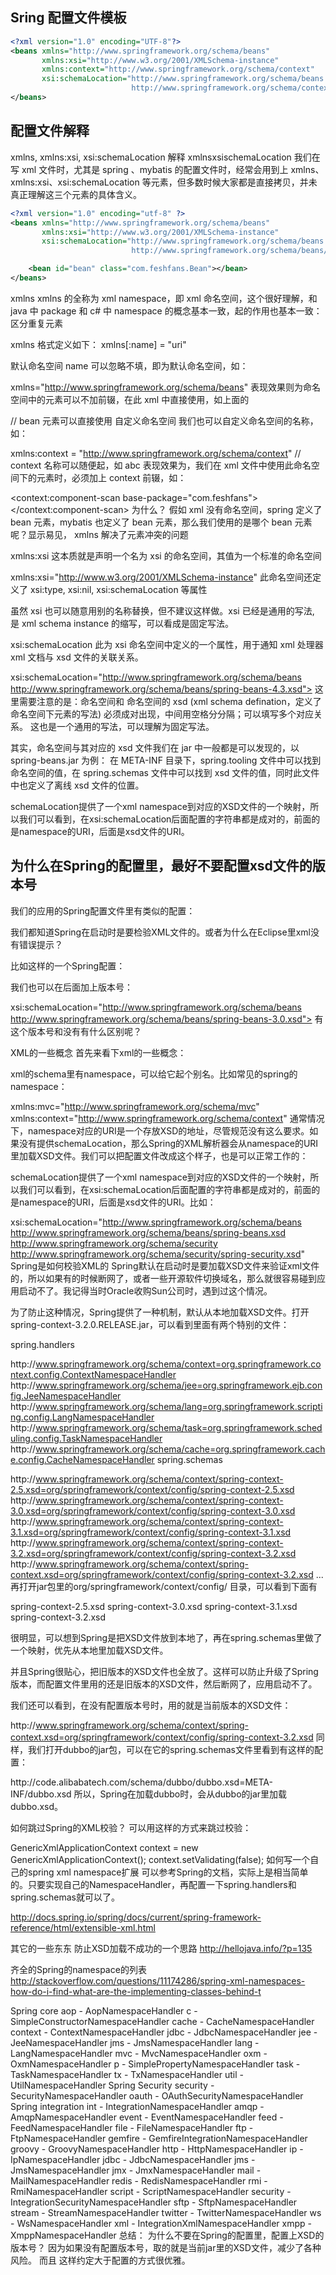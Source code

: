 

## Sring 配置文件模板
```xml
<?xml version="1.0" encoding="UTF-8"?>
<beans xmlns="http://www.springframework.org/schema/beans"
       xmlns:xsi="http://www.w3.org/2001/XMLSchema-instance"
       xmlns:context="http://www.springframework.org/schema/context"
       xsi:schemaLocation="http://www.springframework.org/schema/beans http://www.springframework.org/schema/beans/spring-beans.xsd
                           http://www.springframework.org/schema/context http://www.springframework.org/schema/context/spring-context.xsd">
</beans>
```


## 配置文件解释

xmlns, xmlns:xsi, xsi:schemaLocation 解释
xmlnsxsischemaLocation
我们在写 xml 文件时，尤其是 spring 、mybatis 的配置文件时，经常会用到上 xmlns、xmlns:xsi、xsi:schemaLocation 等元素，但多数时候大家都是直接拷贝，并未真正理解这三个元素的具体含义。

```xml
<?xml version="1.0" encoding="utf-8" ?>
<beans xmlns="http://www.springframework.org/schema/beans"
       xmlns:xsi="http://www.w3.org/2001/XMLSchema-instance"
       xsi:schemaLocation="http://www.springframework.org/schema/beans
                           http://www.springframework.org/schema/beans/spring-beans-4.3.xsd">

    <bean id="bean" class="com.feshfans.Bean"></bean>
</beans>
```
xmlns
xmlns 的全称为 xml namespace，即 xml 命名空间，这个很好理解，和 java 中 package 和 c# 中 namespace 的概念基本一致，起的作用也基本一致：区分重复元素

xmlns 格式定义如下：
xmlns[:name] = "uri"

默认命名空间
name 可以忽略不填，即为默认命名空间，如：

xmlns="http://www.springframework.org/schema/beans"
表现效果则为命名空间中的元素可以不加前辍，在此 xml 中直接使用，如上面的

<bean id="bean" class="com.feshfans.Bean"></bean>   // bean 元素可以直接使用
自定义命名空间
我们也可以自定义命名空间的名称，如：

xmlns:context = "http://www.springframework.org/schema/context"  // context 名称可以随便起，如 abc
表现效果为，我们在 xml 文件中使用此命名空间下的元素时，必须加上 context 前辍，如：

<context:component-scan base-package="com.feshfans"></context:component-scan>
为什么？
假如 xml 没有命名空间，spring 定义了 bean 元素，mybatis 也定义了 bean 元素，那么我们使用的是哪个 bean 元素呢？显示易见， xmlns 解决了元素冲突的问题

xmlns:xsi
这本质就是声明一个名为 xsi 的命名空间，其值为一个标准的命名空间

xmlns:xsi="http://www.w3.org/2001/XMLSchema-instance"
此命名空间还定义了 xsi:type, xsi:nil, xsi:schemaLocation 等属性

虽然 xsi 也可以随意用别的名称替换，但不建议这样做。xsi 已经是通用的写法, 是 xml schema instance 的缩写，可以看成是固定写法。

xsi:schemaLocation
此为 xsi 命名空间中定义的一个属性，用于通知 xml 处理器 xml 文档与 xsd 文件的关联关系。

xsi:schemaLocation="http://www.springframework.org/schema/beans
                           http://www.springframework.org/schema/beans/spring-beans-4.3.xsd">
这里需要注意的是：命名空间和 命名空间的 xsd (xml schema defination，定义了命名空间下元素的写法) 必须成对出现，中间用空格分分隔；可以填写多个对应关系。
这也是一个通用的写法，可以理解为固定写法。

其实，命名空间与其对应的 xsd 文件我们在 jar 中一般都是可以发现的，以 spring-beans.jar 为例：
在 META-INF 目录下，spring.tooling 文件中可以找到命名空间的值，在 spring.schemas 文件中可以找到 xsd 文件的值，同时此文件中也定义了离线 xsd 文件的位置。



schemaLocation提供了一个xml namespace到对应的XSD文件的一个映射，所以我们可以看到，在xsi:schemaLocation后面配置的字符串都是成对的，前面的是namespace的URI，后面是xsd文件的URI。


## 为什么在Spring的配置里，最好不要配置xsd文件的版本号
我们的应用的Spring配置文件里有类似的配置：
<?xml version="1.0" encoding="UTF-8"?>
<beans xmlns="http://www.springframework.org/schema/beans"
  xmlns:xsi="http://www.w3.org/2001/XMLSchema-instance" xmlns:dubbo="http://code.alibabatech.com/schema/dubbo"
  xsi:schemaLocation="http://www.springframework.org/schema/beans
          http://www.springframework.org/schema/beans/spring-beans.xsd
          http://code.alibabatech.com/schema/dubbo
          http://code.alibabatech.com/schema/dubbo/dubbo.xsd">
我们都知道Spring在启动时是要检验XML文件的。或者为什么在Eclipse里xml没有错误提示？

比如这样的一个Spring配置：

<?xml version="1.0" encoding="UTF-8"?>
<beans xmlns="http://www.springframework.org/schema/beans"
  xmlns:xsi="http://www.w3.org/2001/XMLSchema-instance"
  xsi:schemaLocation="http://www.springframework.org/schema/beans http://www.springframework.org/schema/beans/spring-beans.xsd">
</beans>
我们也可以在后面加上版本号：

xsi:schemaLocation="http://www.springframework.org/schema/beans http://www.springframework.org/schema/beans/spring-beans-3.0.xsd">
有这个版本号和没有有什么区别呢？

XML的一些概念
首先来看下xml的一些概念：

xml的schema里有namespace，可以给它起个别名。比如常见的spring的namespace：

xmlns:mvc="http://www.springframework.org/schema/mvc"
  xmlns:context="http://www.springframework.org/schema/context"
通常情况下，namespace对应的URI是一个存放XSD的地址，尽管规范没有这么要求。如果没有提供schemaLocation，那么Spring的XML解析器会从namespace的URI里加载XSD文件。我们可以把配置文件改成这个样子，也是可以正常工作的：

<?xml version="1.0" encoding="UTF-8"?>
<beans xmlns="http://www.springframework.org/schema/beans/spring-beans.xsd"
  xmlns:xsi="http://www.w3.org/2001/XMLSchema-instance">
schemaLocation提供了一个xml namespace到对应的XSD文件的一个映射，所以我们可以看到，在xsi:schemaLocation后面配置的字符串都是成对的，前面的是namespace的URI，后面是xsd文件的URI。比如：

xsi:schemaLocation="http://www.springframework.org/schema/beans
  http://www.springframework.org/schema/beans/spring-beans.xsd
  http://www.springframework.org/schema/security
  http://www.springframework.org/schema/security/spring-security.xsd"
Spring是如何校验XML的
Spring默认在启动时是要加载XSD文件来验证xml文件的，所以如果有的时候断网了，或者一些开源软件切换域名，那么就很容易碰到应用启动不了。我记得当时Oracle收购Sun公司时，遇到过这个情况。

为了防止这种情况，Spring提供了一种机制，默认从本地加载XSD文件。打开spring-context-3.2.0.RELEASE.jar，可以看到里面有两个特别的文件：

spring.handlers

http\://www.springframework.org/schema/context=org.springframework.context.config.ContextNamespaceHandler
http\://www.springframework.org/schema/jee=org.springframework.ejb.config.JeeNamespaceHandler
http\://www.springframework.org/schema/lang=org.springframework.scripting.config.LangNamespaceHandler
http\://www.springframework.org/schema/task=org.springframework.scheduling.config.TaskNamespaceHandler
http\://www.springframework.org/schema/cache=org.springframework.cache.config.CacheNamespaceHandler
spring.schemas

http\://www.springframework.org/schema/context/spring-context-2.5.xsd=org/springframework/context/config/spring-context-2.5.xsd
http\://www.springframework.org/schema/context/spring-context-3.0.xsd=org/springframework/context/config/spring-context-3.0.xsd
http\://www.springframework.org/schema/context/spring-context-3.1.xsd=org/springframework/context/config/spring-context-3.1.xsd
http\://www.springframework.org/schema/context/spring-context-3.2.xsd=org/springframework/context/config/spring-context-3.2.xsd
http\://www.springframework.org/schema/context/spring-context.xsd=org/springframework/context/config/spring-context-3.2.xsd
...
再打开jar包里的org/springframework/context/config/ 目录，可以看到下面有

spring-context-2.5.xsd
spring-context-3.0.xsd
spring-context-3.1.xsd
spring-context-3.2.xsd

很明显，可以想到Spring是把XSD文件放到本地了，再在spring.schemas里做了一个映射，优先从本地里加载XSD文件。

并且Spring很贴心，把旧版本的XSD文件也全放了。这样可以防止升级了Spring版本，而配置文件里用的还是旧版本的XSD文件，然后断网了，应用启动不了。

我们还可以看到，在没有配置版本号时，用的就是当前版本的XSD文件：

http\://www.springframework.org/schema/context/spring-context.xsd=org/springframework/context/config/spring-context-3.2.xsd
同样，我们打开dubbo的jar包，可以在它的spring.schemas文件里看到有这样的配置：

http\://code.alibabatech.com/schema/dubbo/dubbo.xsd=META-INF/dubbo.xsd
所以，Spring在加载dubbo时，会从dubbo的jar里加载dubbo.xsd。

如何跳过Spring的XML校验？
可以用这样的方式来跳过校验：

GenericXmlApplicationContext context = new GenericXmlApplicationContext();
context.setValidating(false);
如何写一个自己的spring xml namespace扩展
可以参考Spring的文档，实际上是相当简单的。只要实现自己的NamespaceHandler，再配置一下spring.handlers和spring.schemas就可以了。

http://docs.spring.io/spring/docs/current/spring-framework-reference/html/extensible-xml.html

其它的一些东东
防止XSD加载不成功的一个思路
http://hellojava.info/?p=135

齐全的Spring的namespace的列表
http://stackoverflow.com/questions/11174286/spring-xml-namespaces-how-do-i-find-what-are-the-implementing-classes-behind-t

Spring core
aop  -  AopNamespaceHandler
c  -  SimpleConstructorNamespaceHandler
cache  -  CacheNamespaceHandler
context  -  ContextNamespaceHandler
jdbc  -  JdbcNamespaceHandler
jee  -  JeeNamespaceHandler
jms  -  JmsNamespaceHandler
lang  -  LangNamespaceHandler
mvc  -  MvcNamespaceHandler
oxm  -  OxmNamespaceHandler
p  -  SimplePropertyNamespaceHandler
task  -  TaskNamespaceHandler
tx  -  TxNamespaceHandler
util  -  UtilNamespaceHandler
Spring Security
security  -  SecurityNamespaceHandler
oauth  -  OAuthSecurityNamespaceHandler
Spring integration
int  -  IntegrationNamespaceHandler
amqp  -  AmqpNamespaceHandler
event  -  EventNamespaceHandler
feed  -  FeedNamespaceHandler
file  -  FileNamespaceHandler
ftp  -  FtpNamespaceHandler
gemfire  -  GemfireIntegrationNamespaceHandler
groovy  -  GroovyNamespaceHandler
http  -  HttpNamespaceHandler
ip  -  IpNamespaceHandler
jdbc  -  JdbcNamespaceHandler
jms  -  JmsNamespaceHandler
jmx  -  JmxNamespaceHandler
mail  -  MailNamespaceHandler
redis  -  RedisNamespaceHandler
rmi  -  RmiNamespaceHandler
script  -  ScriptNamespaceHandler
security  -  IntegrationSecurityNamespaceHandler
sftp  -  SftpNamespaceHandler
stream  -  StreamNamespaceHandler
twitter  -  TwitterNamespaceHandler
ws  -  WsNamespaceHandler
xml  -  IntegrationXmlNamespaceHandler
xmpp  -  XmppNamespaceHandler
总结：
为什么不要在Spring的配置里，配置上XSD的版本号？
因为如果没有配置版本号，取的就是当前jar里的XSD文件，减少了各种风险。
而且 这样约定大于配置的方式很优雅。
